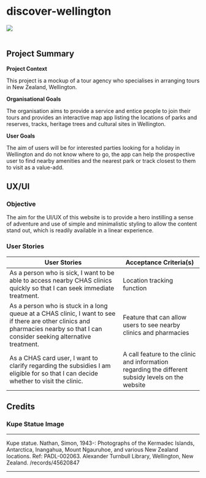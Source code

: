 # discover-wellington
<img src='../images/all-device-display.png' style='display:block'></br>


## Project Summary

**Project Context**

This project is a mockup of a tour agency who specialises in arranging tours in New Zealand, Wellington.  

**Organisational Goals**

The organisation aims to provide a service and entice people to join their tours and provides an interactive map app listing the locations of parks and reserves, tracks, heritage trees and cultural sites in Wellington.

**User Goals**

The aim of users will be for interested parties looking for a holiday in Wellington and do not know where to go, the app can help the prospective user to find nearby amenities and the nearest park or track closest to them to visit as a value-add.

## UX/UI

### Objective

The aim for the UI/UX of this website is to provide a hero instilling a sense of adventure and use of simple and minimalistic styling to allow the content stand out, which is readily available in a linear experience.

### User Stories

User Stories | Acceptance Criteria(s)
------------ | -------------
As a person who is sick, I want to be able to access nearby CHAS clinics quickly so that I can seek immediate treatment. | Location tracking function
As a person who is stuck in a long queue at a CHAS clinic, I want to see if there are other clinics and pharmacies nearby so that I can consider seeking alternative treatment. | Feature that can allow users to see nearby clinics and pharmacies
As a CHAS card user, I want to clarify regarding the subsidies I am eligible for so that I can decide whether to visit the clinic.| A call feature to the clinic and information regarding the different subsidy levels on the website



## Credits

### Kupe Statue Image
***
Kupe statue. Nathan, Simon, 1943-: Photographs of the Kermadec Islands, Antarctica, Inangahua, Mount Ngauruhoe, and various New Zealand locations. Ref: PADL-002063. Alexander Turnbull Library, Wellington, New Zealand. /records/45620847
***